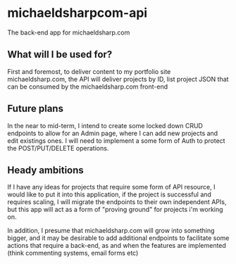 # michaeldsharpcom-api
The back-end app for michaeldsharp.com

## What will I be used for? 

First and foremost, to deliver content to my portfolio site michaeldsharp.com, the API will deliver projects by ID, list 
project JSON that can be consumed by the michaeldsharp.com front-end

## Future plans
In the near to mid-term, I intend to create some locked down CRUD endpoints to allow for an Admin page, where I can add new projects and edit existings ones. I will need to implement a some form of Auth to protect the POST/PUT/DELETE operations. 

## Heady ambitions
If I have any ideas for projects that require some form of API resource, I would like to put it into this application, if the project is successful and requires scaling, I will migrate the endpoints to their own independent APIs, but this app will act as a form of "proving ground" for projects i'm working on. 

In addition, I presume that michaeldsharp.com will grow into something bigger, and it may be desirable to add additional endpoints to facilitate some actions that require a back-end, as and when the features are implemented (think commenting systems, email forms etc)
